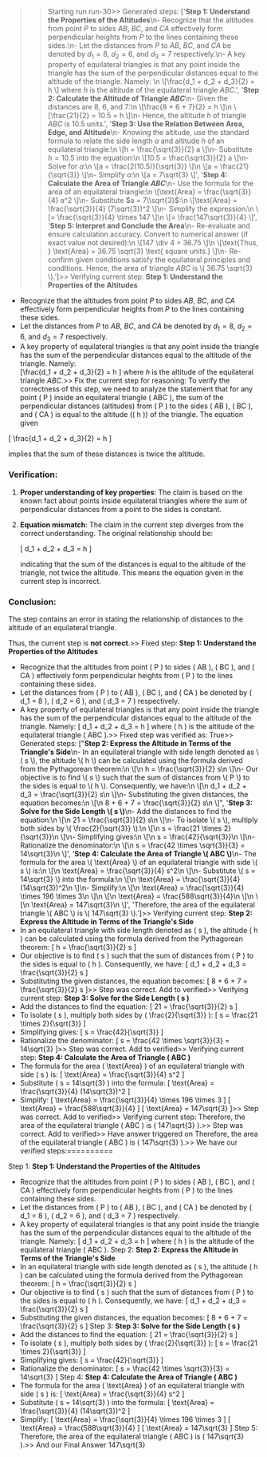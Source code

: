 >> Starting run run-30>> 
Generated steps: 
['**Step 1: Understand the Properties of the Altitudes**\n- Recognize that the altitudes from point $P$ to sides $AB$, $BC$, and $CA$ effectively form perpendicular heights from $P$ to the lines containing these sides.\n- Let the distances from $P$ to $AB$, $BC$, and $CA$ be denoted by $d_1 = 8$, $d_2 = 6$, and $d_3 = 7$ respectively.\n- A key property of equilateral triangles is that any point inside the triangle has the sum of the perpendicular distances equal to the altitude of the triangle. Namely:   \n  \\[\\frac{d_1 + d_2 + d_3}{2} = h \\] where $h$ is the altitude of the equilateral triangle $ABC$.', '**Step 2: Calculate the Altitude of Triangle $ABC$**\n- Given the distances are 8, 6, and 7:\n  \\[\\frac{8 + 6 + 7}{2} = h \\]\n  \\[\\frac{21}{2} = 10.5 = h \\]\n- Hence, the altitude $h$ of triangle $ABC$ is 10.5 units.', '**Step 3: Use the Relation Between Area, Edge, and Altitude**\n- Knowing the altitude, use the standard formula to relate the side length $a$ and altitude $h$ of an equilateral triangle:\n  \\[h = \\frac{\\sqrt{3}}{2} a \\]\n- Substitute $h = 10.5$ into the equation:\n  \\[10.5 = \\frac{\\sqrt{3}}{2} a \\]\n- Solve for $a$:\n  \\[a = \\frac{2(10.5)}{\\sqrt{3}} \\]\n  \\[a = \\frac{21}{\\sqrt{3}} \\]\n- Simplify $a$:\n  \\[a = 7\\sqrt{3} \\]', '**Step 4: Calculate the Area of Triangle $ABC$**\n- Use the formula for the area of an equilateral triangle:\n  \\[\\text{Area} = \\frac{\\sqrt{3}}{4} a^2 \\]\n- Substitute $a = 7\\sqrt{3}$:\n  \\[\\text{Area} = \\frac{\\sqrt{3}}{4} (7\\sqrt{3})^2 \\]\n- Simplify the expression:\n  \\[= \\frac{\\sqrt{3}}{4} \\times 147 \\]\n  \\[= \\frac{147\\sqrt{3}}{4} \\]', '**Step 5: Interpret and Conclude the Area**\n- Re-evaluate and ensure calculation accuracy. Convert to numerical answer (if exact value not desired):\n  \\[147 \\div 4 = 36.75 \\]\n  \\[\\text{Thus, } \\text{Area} = 36.75 \\sqrt{3}  \\text{ square units.} \\]\n- Re-confirm given conditions satisfy the equilateral principles and conditions. Hence, the area of triangle $ABC$ is \\( 36.75 \\sqrt{3} \\).']>> 
Verifying current step: 
**Step 1: Understand the Properties of the Altitudes**
- Recognize that the altitudes from point $P$ to sides $AB$, $BC$, and $CA$ effectively form perpendicular heights from $P$ to the lines containing these sides.
- Let the distances from $P$ to $AB$, $BC$, and $CA$ be denoted by $d_1 = 8$, $d_2 = 6$, and $d_3 = 7$ respectively.
- A key property of equilateral triangles is that any point inside the triangle has the sum of the perpendicular distances equal to the altitude of the triangle. Namely:   
  \[\frac{d_1 + d_2 + d_3}{2} = h \] where $h$ is the altitude of the equilateral triangle $ABC$.>> 
Fix the current step for reasoning: To verify the correctness of this step, we need to analyze the statement that for any point \( P \) inside an equilateral triangle \( ABC \), the sum of the perpendicular distances (altitudes) from \( P \) to the sides \( AB \), \( BC \), and \( CA \) is equal to the altitude (\( h \)) of the triangle. The equation given 

\[ \frac{d_1 + d_2 + d_3}{2} = h \]

implies that the sum of these distances is twice the altitude. 

### Verification:
1. **Proper understanding of key properties**: The claim is based on the known fact about points inside equilateral triangles where the sum of perpendicular distances from a point to the sides is constant.

2. **Equation mismatch**: The claim in the current step diverges from the correct understanding. The original relationship should be:
   
   \[ d_1 + d_2 + d_3 = h \]
   
   indicating that the sum of the distances is equal to the altitude of the triangle, not twice the altitude. This means the equation given in the current step is incorrect.

### Conclusion:
The step contains an error in stating the relationship of distances to the altitude of an equilateral triangle.

Thus, the current step is **not correct**.>> 
Fixed step: **Step 1: Understand the Properties of the Altitudes**
- Recognize that the altitudes from point \( P \) to sides \( AB \), \( BC \), and \( CA \) effectively form perpendicular heights from \( P \) to the lines containing these sides.
- Let the distances from \( P \) to \( AB \), \( BC \), and \( CA \) be denoted by \( d_1 = 8 \), \( d_2 = 6 \), and \( d_3 = 7 \) respectively.
- A key property of equilateral triangles is that any point inside the triangle has the sum of the perpendicular distances equal to the altitude of the triangle. Namely:
  \[ d_1 + d_2 + d_3 = h \]
  where \( h \) is the altitude of the equilateral triangle \( ABC \).>> 
Fixed step was verified as: True>> 
Generated steps: 
["**Step 2: Express the Altitude in Terms of the Triangle's Side**\n- In an equilateral triangle with side length denoted as \\( s \\), the altitude \\( h \\) can be calculated using the formula derived from the Pythagorean theorem:\n  \\[\n  h = \\frac{\\sqrt{3}}{2} s\n  \\]\n- Our objective is to find \\( s \\) such that the sum of distances from \\( P \\) to the sides is equal to \\( h \\). Consequently, we have:\n  \\[\n  d_1 + d_2 + d_3 = \\frac{\\sqrt{3}}{2} s\n  \\]\n- Substituting the given distances, the equation becomes:\n  \\[\n  8 + 6 + 7 = \\frac{\\sqrt{3}}{2} s\n  \\]", '**Step 3: Solve for the Side Length \\( s \\)**\n- Add the distances to find the equation:\n  \\[\n  21 = \\frac{\\sqrt{3}}{2} s\n  \\]\n- To isolate \\( s \\), multiply both sides by \\( \\frac{2}{\\sqrt{3}} \\):\n  \\[\n  s = \\frac{21 \\times 2}{\\sqrt{3}}\n  \\]\n- Simplifying gives:\n  \\[\n  s = \\frac{42}{\\sqrt{3}}\n  \\]\n- Rationalize the denominator:\n  \\[\n  s = \\frac{42 \\times \\sqrt{3}}{3} = 14\\sqrt{3}\n  \\]', '**Step 4: Calculate the Area of Triangle \\( ABC \\)**\n- The formula for the area \\( \\text{Area} \\) of an equilateral triangle with side \\( s \\) is:\n  \\[\n  \\text{Area} = \\frac{\\sqrt{3}}{4} s^2\n  \\]\n- Substitute \\( s = 14\\sqrt{3} \\) into the formula:\n  \\[\n  \\text{Area} = \\frac{\\sqrt{3}}{4} (14\\sqrt{3})^2\n  \\]\n- Simplify:\n  \\[\n  \\text{Area} = \\frac{\\sqrt{3}}{4} \\times 196 \\times 3\n  \\]\n  \\[\n  \\text{Area} = \\frac{588\\sqrt{3}}{4}\n  \\]\n  \\[\n  \\text{Area} = 147\\sqrt{3}\n  \\]', 'Therefore, the area of the equilateral triangle \\( ABC \\) is \\( 147\\sqrt{3} \\).']>> 
Verifying current step: 
**Step 2: Express the Altitude in Terms of the Triangle's Side**
- In an equilateral triangle with side length denoted as \( s \), the altitude \( h \) can be calculated using the formula derived from the Pythagorean theorem:
  \[
  h = \frac{\sqrt{3}}{2} s
  \]
- Our objective is to find \( s \) such that the sum of distances from \( P \) to the sides is equal to \( h \). Consequently, we have:
  \[
  d_1 + d_2 + d_3 = \frac{\sqrt{3}}{2} s
  \]
- Substituting the given distances, the equation becomes:
  \[
  8 + 6 + 7 = \frac{\sqrt{3}}{2} s
  \]>> 
Step was correct. Add to verified>> 
Verifying current step: 
**Step 3: Solve for the Side Length \( s \)**
- Add the distances to find the equation:
  \[
  21 = \frac{\sqrt{3}}{2} s
  \]
- To isolate \( s \), multiply both sides by \( \frac{2}{\sqrt{3}} \):
  \[
  s = \frac{21 \times 2}{\sqrt{3}}
  \]
- Simplifying gives:
  \[
  s = \frac{42}{\sqrt{3}}
  \]
- Rationalize the denominator:
  \[
  s = \frac{42 \times \sqrt{3}}{3} = 14\sqrt{3}
  \]>> 
Step was correct. Add to verified>> 
Verifying current step: 
**Step 4: Calculate the Area of Triangle \( ABC \)**
- The formula for the area \( \text{Area} \) of an equilateral triangle with side \( s \) is:
  \[
  \text{Area} = \frac{\sqrt{3}}{4} s^2
  \]
- Substitute \( s = 14\sqrt{3} \) into the formula:
  \[
  \text{Area} = \frac{\sqrt{3}}{4} (14\sqrt{3})^2
  \]
- Simplify:
  \[
  \text{Area} = \frac{\sqrt{3}}{4} \times 196 \times 3
  \]
  \[
  \text{Area} = \frac{588\sqrt{3}}{4}
  \]
  \[
  \text{Area} = 147\sqrt{3}
  \]>> 
Step was correct. Add to verified>> 
Verifying current step: 
Therefore, the area of the equilateral triangle \( ABC \) is \( 147\sqrt{3} \).>> 
Step was correct. Add to verified>> 
Have answer triggered on Therefore, the area of the equilateral triangle \( ABC \) is \( 147\sqrt{3} \).>> 
We have our verified steps:==========
>> 
Step 1:
**Step 1: Understand the Properties of the Altitudes**
- Recognize that the altitudes from point \( P \) to sides \( AB \), \( BC \), and \( CA \) effectively form perpendicular heights from \( P \) to the lines containing these sides.
- Let the distances from \( P \) to \( AB \), \( BC \), and \( CA \) be denoted by \( d_1 = 8 \), \( d_2 = 6 \), and \( d_3 = 7 \) respectively.
- A key property of equilateral triangles is that any point inside the triangle has the sum of the perpendicular distances equal to the altitude of the triangle. Namely:
  \[ d_1 + d_2 + d_3 = h \]
  where \( h \) is the altitude of the equilateral triangle \( ABC \).
Step 2:
**Step 2: Express the Altitude in Terms of the Triangle's Side**
- In an equilateral triangle with side length denoted as \( s \), the altitude \( h \) can be calculated using the formula derived from the Pythagorean theorem:
  \[
  h = \frac{\sqrt{3}}{2} s
  \]
- Our objective is to find \( s \) such that the sum of distances from \( P \) to the sides is equal to \( h \). Consequently, we have:
  \[
  d_1 + d_2 + d_3 = \frac{\sqrt{3}}{2} s
  \]
- Substituting the given distances, the equation becomes:
  \[
  8 + 6 + 7 = \frac{\sqrt{3}}{2} s
  \]
Step 3:
**Step 3: Solve for the Side Length \( s \)**
- Add the distances to find the equation:
  \[
  21 = \frac{\sqrt{3}}{2} s
  \]
- To isolate \( s \), multiply both sides by \( \frac{2}{\sqrt{3}} \):
  \[
  s = \frac{21 \times 2}{\sqrt{3}}
  \]
- Simplifying gives:
  \[
  s = \frac{42}{\sqrt{3}}
  \]
- Rationalize the denominator:
  \[
  s = \frac{42 \times \sqrt{3}}{3} = 14\sqrt{3}
  \]
Step 4:
**Step 4: Calculate the Area of Triangle \( ABC \)**
- The formula for the area \( \text{Area} \) of an equilateral triangle with side \( s \) is:
  \[
  \text{Area} = \frac{\sqrt{3}}{4} s^2
  \]
- Substitute \( s = 14\sqrt{3} \) into the formula:
  \[
  \text{Area} = \frac{\sqrt{3}}{4} (14\sqrt{3})^2
  \]
- Simplify:
  \[
  \text{Area} = \frac{\sqrt{3}}{4} \times 196 \times 3
  \]
  \[
  \text{Area} = \frac{588\sqrt{3}}{4}
  \]
  \[
  \text{Area} = 147\sqrt{3}
  \]
Step 5:
Therefore, the area of the equilateral triangle \( ABC \) is \( 147\sqrt{3} \).>> 
And our Final Answer
147\sqrt{3}
